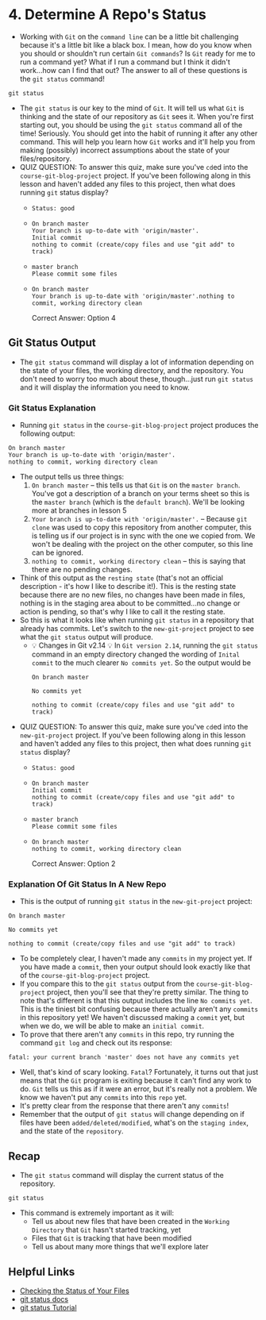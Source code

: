 # 4. Determine A Repo's Status
- Working with `Git` on the `command line` can be a little bit challenging because it's a little bit like a black box. I mean, how do you know when you should or shouldn't run certain `Git commands`? Is `Git` ready for me to run a command yet? What if I run a command but I think it didn't work...how can I find that out? The answer to all of these questions is the `git status` command!
```
git status
```
- The `git status` is our key to the mind of `Git`. It will tell us what `Git` is thinking and the state of our repository as `Git` sees it. When you're first starting out, you should be using the `git status` command all of the time! Seriously. You should get into the habit of running it after any other command. This will help you learn how `Git` works and it'll help you from making (possibly) incorrect assumptions about the state of your files/repository.
- QUIZ QUESTION: To answer this quiz, make sure you've `cd`ed into the `course-git-blog-project` project. If you've been following along in this lesson and haven't added any files to this project, then what does running `git` status display?
  - ```
    Status: good
    ```
  - ```
    On branch master
    Your branch is up-to-date with 'origin/master'.
    Initial commit
    nothing to commit (create/copy files and use "git add" to track)
    ```
  - ```
    master branch
    Please commit some files
    ```
  - ```
    On branch master
    Your branch is up-to-date with 'origin/master'.nothing to commit, working directory clean
    ```
    Correct Answer: Option 4

## Git Status Output
- The `git status` command will display a lot of information depending on the state of your files, the working directory, and the repository. You don't need to worry too much about these, though...just run `git status` and it will display the information you need to know.

### Git Status Explanation
- Running `git status` in the `course-git-blog-project` project produces the following output:
```
On branch master
Your branch is up-to-date with 'origin/master'.
nothing to commit, working directory clean
```
- The output tells us three things:
  1. `On branch master` – this tells us that `Git` is on the `master branch`. You've got a description of a branch on your terms sheet so this is the `master branch` (which is the `default branch`). We'll be looking more at branches in lesson 5
  2. `Your branch is up-to-date with 'origin/master'.` – Because `git clone` was used to copy this repository from another computer, this is telling us if our project is in sync with the one we copied from. We won't be dealing with the project on the other computer, so this line can be ignored.
  3. `nothing to commit, working directory clean` – this is saying that there are no pending changes.
- Think of this output as the `resting state` (that's not an official description - it's how I like to describe it!). This is the resting state because there are no new files, no changes have been made in files, nothing is in the staging area about to be committed...no change or action is pending, so that's why I like to call it the resting state.
- So this is what it looks like when running `git status` in a repository that already has commits. Let's switch to the `new-git-project` project to see what the `git status` output will produce.
  - 💡 Changes in Git v2.14 💡
    In `Git version 2.14`, running the `git status` command in an empty directory changed the wording of `Inital commit` to the much clearer `No commits yet`. So the output would be
    ```
    On branch master

    No commits yet

    nothing to commit (create/copy files and use "git add" to track)
    ```
- QUIZ QUESTION: To answer this quiz, make sure you've `cd`ed into the `new-git-project` project. If you've been following along in this lesson and haven't added any files to this project, then what does running `git status` display?
  - ```
    Status: good
    ```
  - ```
    On branch master
    Initial commit
    nothing to commit (create/copy files and use "git add" to track)
    ```
  - ```
    master branch
    Please commit some files
    ```
  - ```
    On branch master
    nothing to commit, working directory clean
    ```
    Correct Answer: Option 2

### Explanation Of Git Status In A New Repo
- This is the output of running `git status` in the `new-git-project` project:
```
On branch master

No commits yet

nothing to commit (create/copy files and use "git add" to track)
```
- To be completely clear, I haven't made any `commits` in my project yet. If you have made a `commit`, then your output should look exactly like that of the `course-git-blog-project` project.
- If you compare this to the `git status` output from the `course-git-blog-project` project, then you'll see that they're pretty similar. The thing to note that's different is that this output includes the line `No commits yet`. This is the tiniest bit confusing because there actually aren't any `commits` in this repository yet! We haven't discussed making a `commit` yet, but when we do, we will be able to make an `initial commit`.
- To prove that there aren't any `commits` in this repo, try running the command `git log` and check out its response:
```
fatal: your current branch 'master' does not have any commits yet
```
  - Well, that's kind of scary looking. `Fatal`? Fortunately, it turns out that just means that the `Git` program is exiting because it can't find any work to do. `Git` tells us this as if it were an error, but it's really not a problem. We know we haven't put any `commits` into this `repo` yet.
  - It's pretty clear from the response that there aren't any `commits`!
- Remember that the output of `git status` will change depending on if files have been `added/deleted/modified`, what's on the `staging index`, and the state of the `repository`.

## Recap
- The `git status` command will display the current status of the repository.
```
git status
```
- This command is extremely important as it will:
  - Tell us about new files that have been created in the `Working Directory` that `Git` hasn't started tracking, yet
  - Files that `Git` is tracking that have been modified
  - Tell us about many more things that we'll explore later

## Helpful Links
- [Checking the Status of Your Files](https://git-scm.com/book/en/v2/Git-Basics-Recording-Changes-to-the-Repository#Checking-the-Status-of-Your-Files)
- [git status docs](https://git-scm.com/docs/git-status)
- [git status Tutorial](https://www.atlassian.com/git/tutorials/inspecting-a-repository/git-status)